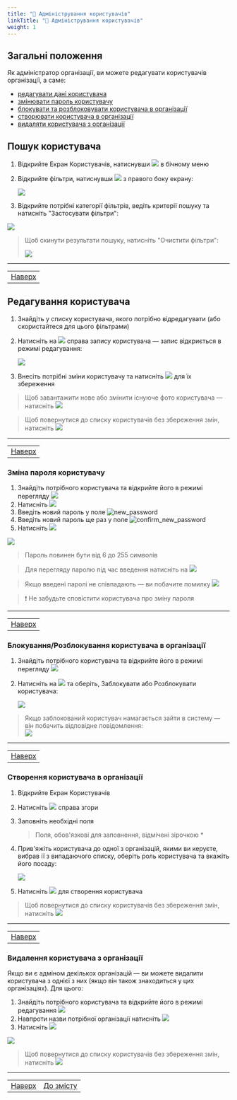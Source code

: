 ```yaml
---
title: "👥 Адміністрування користувачів"
linkTitle: "👥 Адміністрування користувачів"
weight: 1
---
```


## Загальні положення  

Як адміністратор організації, ви можете редагувати користувачів організації, а саме:
- [редагувати дані користувача](#редагування-користувача)
- [змінювати пароль користувачу](#зміна-пароля-користувачу)
- [блокувати та розблоковувати користувача в організації](#блокуваннярозблокування-користувача-в-організації)
- [створювати користувача в організації](#створення-користувача-в-організації)
- [видаляти користувача з організації](#видалення-користувача-з-організації)

## Пошук користувача

1. Відкрийте Екран Користувачів, натиснувши ![](https://i.imgur.com/zsbwenh.png) в бічному меню
2. Відкрийте фільтри, натиснувши ![](https://i.imgur.com/MaZo9cn.png) з правого боку екрану:

    ![](https://i.gyazo.com/2e6ea88adc5001f472a1e0d95b9afaf2.gif)

3. Відкрийте потрібні категорії фільтрів, ведіть  критерії пошуку та натисніть "Застосувати фільтри":

![](https://i.gyazo.com/bf857c380868a9494fe4260045db3d32.gif)

> Щоб скинути результати пошуку, натисніть "Очистити фільтри":
>
>![](https://i.gyazo.com/a7700ef575e4c56174268274d799cf51.gif)
___
| |
|-|
| [Наверх](#загальні-положення)|

## Редагування користувача

1. Знайдіть у списку користувача, якого потрібно відредагувати (або скористайтеся для цього фільтрами)
2. Натисніть на ![](https://i.imgur.com/4habIJd.png) справа запису користувача &mdash; запис відкриється в режимі редагування:

    ![](https://i.gyazo.com/24b2135546a032e47557204ef2763952.gif)

3. Внесіть потрібні зміни користувачу та натисніть ![](https://i.imgur.com/Die5KUV.png) для їх збереження

>Щоб завантажити нове або змінити існуюче фото користувача &mdash; натисніть ![](https://i.imgur.com/E7ICXnM.png)

> Щоб повернутися до списку користувачів без збереження змін, натисніть ![](https://i.imgur.com/YZ6Sefv.png)
___
| |
|-|
| [Наверх](#загальні-положення)|

### Зміна пароля користувачу

1. Знайдіть потрібного користувача та відкрийте його в режимі перегляду ![](https://i.imgur.com/9qatUew.png)
2. Натисніть ![](https://i.imgur.com/thWgmQZ.png)
3. Введіть новий пароль у поле ![new_password](https://i.imgur.com/WpG1NWv.png)
4. Введіть новий пароль ще раз у поле ![confirm_new_password](https://i.imgur.com/UIGTXMN.png)
5. Натисніть ![](https://i.imgur.com/MMk5LTd.png)

![](https://i.imgur.com/pxcg7m3.gif)
   
   > Пароль повинен бути від 6 до 255 символів

   > Для перегляду паролю під час введення натисніть на ![](https://i.imgur.com/9FFKYJl.png)

   > Якщо введені паролі не співпадають &mdash; ви побачите помилку ![](https://i.imgur.com/49z149W.png)


>❗ Не забудьте сповістити користувача про зміну пароля
___
| |
|-|
| [Наверх](#загальні-положення)|

### Блокування/Розблокування користувача в організації

1. Знайдіть потрібного користувача та відкрийте його в режимі перегляду ![](https://i.imgur.com/9qatUew.png)
2. Натисніть на ![](https://i.imgur.com/aOuVbDo.png) та оберіть, Заблокувати або Розблокувати користувача:

    ![](https://i.gyazo.com/7f9f4ae3c630544463a01158dc0af38d.gif)

>Якщо заблокований користувач намагається зайти в систему &mdash; він побачить відповідне повідомлення:  
![](https://i.imgur.com/mzhbHJK.png)
___
| |
|-|
| [Наверх](#загальні-положення)|

### Створення користувача в організації

1. Відкрийте Екран Користувачів
2. Натисніть ![](https://i.imgur.com/mpVtOZ7.png) справа згори
3. Заповніть необхідні поля
   > Поля, обов'язкові для заповнення, відмічені зірочкою \*
4. Прив'яжіть користувача до одної з організацій, якими ви керуєте, вибрав ії з випадаючого списку, оберіть роль користувача та вкажіть його посаду:

    ![](https://i.gyazo.com/7d23f1ab2fc7b9bbb7aeb0390b41ef13.gif)

5. Натисніть ![](https://i.imgur.com/Die5KUV.png) для створення користувача

> Щоб повернутися до списку користувачів без збереження змін, натисніть ![](https://i.imgur.com/YZ6Sefv.png)
___
| |
|-|
| [Наверх](#загальні-положення)|

### Видалення користувача з організації

Якщо ви є адміном декількох організацій &mdash; ви можете видалити користувача з однієї з них (якщо він також знаходиться у цих організаціях). Для цього:

1. Знайдіть потрібного користувача та відкрийте його в режимі редагування ![](https://i.imgur.com/4habIJd.png)
2. Навпроти назви потрібної організації натисніть ![](https://i.imgur.com/EclVHTe.png)
3. Натисніть ![](https://i.imgur.com/Die5KUV.png)

![](https://i.gyazo.com/acfe71b6046237905924e5312185b1b9.gif)
> Щоб повернутися до списку користувачів без збереження змін, натисніть ![](https://i.imgur.com/YZ6Sefv.png)

___

| | |
|-|-|
| [Наверх](#загальні-положення)| [До змісту](/docs/toc/)|